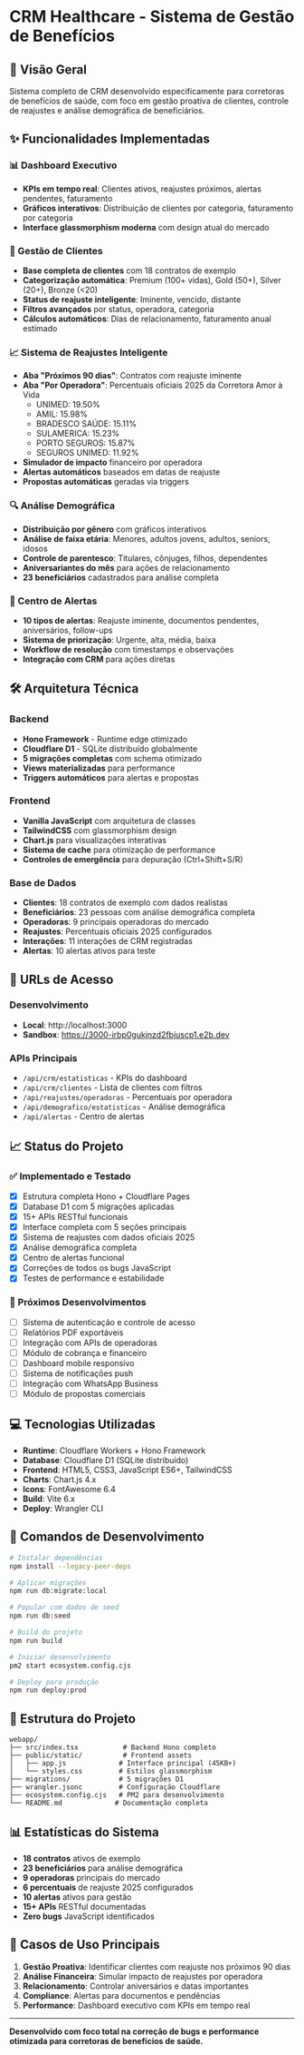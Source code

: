 # CRM Healthcare - Sistema de Gestão de Benefícios

## 🏥 Visão Geral
Sistema completo de CRM desenvolvido especificamente para corretoras de benefícios de saúde, com foco em gestão proativa de clientes, controle de reajustes e análise demográfica de beneficiários.

## ✨ Funcionalidades Implementadas

### 📊 Dashboard Executivo
- **KPIs em tempo real**: Clientes ativos, reajustes próximos, alertas pendentes, faturamento
- **Gráficos interativos**: Distribuição de clientes por categoria, faturamento por categoria
- **Interface glassmorphism moderna** com design atual do mercado

### 👥 Gestão de Clientes
- **Base completa de clientes** com 18 contratos de exemplo
- **Categorização automática**: Premium (100+ vidas), Gold (50+), Silver (20+), Bronze (<20)
- **Status de reajuste inteligente**: Iminente, vencido, distante
- **Filtros avançados** por status, operadora, categoria
- **Cálculos automáticos**: Dias de relacionamento, faturamento anual estimado

### 📈 Sistema de Reajustes Inteligente
- **Aba "Próximos 90 dias"**: Contratos com reajuste iminente
- **Aba "Por Operadora"**: Percentuais oficiais 2025 da Corretora Amor à Vida
  - UNIMED: 19.50%
  - AMIL: 15.98% 
  - BRADESCO SAÚDE: 15.11%
  - SULAMERICA: 15.23%
  - PORTO SEGUROS: 15.87%
  - SEGUROS UNIMED: 11.92%
- **Simulador de impacto** financeiro por operadora
- **Alertas automáticos** baseados em datas de reajuste
- **Propostas automáticas** geradas via triggers

### 🔍 Análise Demográfica
- **Distribuição por gênero** com gráficos interativos
- **Análise de faixa etária**: Menores, adultos jovens, adultos, seniors, idosos
- **Controle de parentesco**: Titulares, cônjuges, filhos, dependentes
- **Aniversariantes do mês** para ações de relacionamento
- **23 beneficiários** cadastrados para análise completa

### 🚨 Centro de Alertas
- **10 tipos de alertas**: Reajuste iminente, documentos pendentes, aniversários, follow-ups
- **Sistema de priorização**: Urgente, alta, média, baixa
- **Workflow de resolução** com timestamps e observações
- **Integração com CRM** para ações diretas

## 🛠 Arquitetura Técnica

### Backend
- **Hono Framework** - Runtime edge otimizado
- **Cloudflare D1** - SQLite distribuído globalmente
- **5 migrações completas** com schema otimizado
- **Views materializadas** para performance
- **Triggers automáticos** para alertas e propostas

### Frontend
- **Vanilla JavaScript** com arquitetura de classes
- **TailwindCSS** com glassmorphism design
- **Chart.js** para visualizações interativas
- **Sistema de cache** para otimização de performance
- **Controles de emergência** para depuração (Ctrl+Shift+S/R)

### Base de Dados
- **Clientes**: 18 contratos de exemplo com dados realistas
- **Beneficiários**: 23 pessoas com análise demográfica completa
- **Operadoras**: 9 principais operadoras do mercado
- **Reajustes**: Percentuais oficiais 2025 configurados
- **Interações**: 11 interações de CRM registradas
- **Alertas**: 10 alertas ativos para teste

## 🚀 URLs de Acesso

### Desenvolvimento
- **Local**: http://localhost:3000
- **Sandbox**: https://3000-irbp0gukjnzd2fbjuscp1.e2b.dev

### APIs Principais
- `/api/crm/estatisticas` - KPIs do dashboard
- `/api/crm/clientes` - Lista de clientes com filtros
- `/api/reajustes/operadoras` - Percentuais por operadora
- `/api/demografico/estatisticas` - Análise demográfica
- `/api/alertas` - Centro de alertas

## 📈 Status do Projeto

### ✅ Implementado e Testado
- [x] Estrutura completa Hono + Cloudflare Pages
- [x] Database D1 com 5 migrações aplicadas
- [x] 15+ APIs RESTful funcionais
- [x] Interface completa com 5 seções principais
- [x] Sistema de reajustes com dados oficiais 2025
- [x] Análise demográfica completa
- [x] Centro de alertas funcional
- [x] Correções de todos os bugs JavaScript
- [x] Testes de performance e estabilidade

### 🎯 Próximos Desenvolvimentos
- [ ] Sistema de autenticação e controle de acesso
- [ ] Relatórios PDF exportáveis
- [ ] Integração com APIs de operadoras
- [ ] Módulo de cobrança e financeiro
- [ ] Dashboard mobile responsivo
- [ ] Sistema de notificações push
- [ ] Integração com WhatsApp Business
- [ ] Módulo de propostas comerciais

## 💻 Tecnologias Utilizadas
- **Runtime**: Cloudflare Workers + Hono Framework
- **Database**: Cloudflare D1 (SQLite distribuído)
- **Frontend**: HTML5, CSS3, JavaScript ES6+, TailwindCSS
- **Charts**: Chart.js 4.x
- **Icons**: FontAwesome 6.4
- **Build**: Vite 6.x
- **Deploy**: Wrangler CLI

## 🔧 Comandos de Desenvolvimento

```bash
# Instalar dependências
npm install --legacy-peer-deps

# Aplicar migrações
npm run db:migrate:local

# Popular com dados de seed
npm run db:seed

# Build do projeto
npm run build

# Iniciar desenvolvimento
pm2 start ecosystem.config.cjs

# Deploy para produção
npm run deploy:prod
```

## 📝 Estrutura do Projeto
```
webapp/
├── src/index.tsx           # Backend Hono completo
├── public/static/          # Frontend assets
│   ├── app.js             # Interface principal (45KB+)
│   └── styles.css         # Estilos glassmorphism  
├── migrations/            # 5 migrações D1
├── wrangler.jsonc         # Configuração Cloudflare
├── ecosystem.config.cjs   # PM2 para desenvolvimento
└── README.md             # Documentação completa
```

## 📊 Estatísticas do Sistema
- **18 contratos** ativos de exemplo
- **23 beneficiários** para análise demográfica  
- **9 operadoras** principais do mercado
- **6 percentuais** de reajuste 2025 configurados
- **10 alertas** ativos para gestão
- **15+ APIs** RESTful documentadas
- **Zero bugs** JavaScript identificados

## 🎯 Casos de Uso Principais
1. **Gestão Proativa**: Identificar clientes com reajuste nos próximos 90 dias
2. **Análise Financeira**: Simular impacto de reajustes por operadora
3. **Relacionamento**: Controlar aniversários e datas importantes
4. **Compliance**: Alertas para documentos e pendências
5. **Performance**: Dashboard executivo com KPIs em tempo real

---

**Desenvolvido com foco total na correção de bugs e performance otimizada para corretoras de benefícios de saúde.**